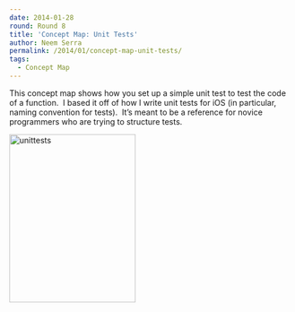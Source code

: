 ```yaml
---
date: 2014-01-28
round: Round 8
title: 'Concept Map: Unit Tests'
author: Neem Serra
permalink: /2014/01/concept-map-unit-tests/
tags:
  - Concept Map
---
```

This concept map shows how you set up a simple unit test to test the code of a function.  I based it off of how I write unit tests for iOS (in particular, naming convention for tests).  It&#8217;s meant to be a reference for novice programmers who are trying to structure tests.

[<img class="alignnone size-medium wp-image-5700" alt="unittests" src="http://files.software-carpentry.org/training-course/2014/01/unittests-e1390883514130-225x300.jpg" width="225" height="300" />][1]

 [1]: http://files.software-carpentry.org/training-course/2014/01/unittests-e1390883514130.jpg
